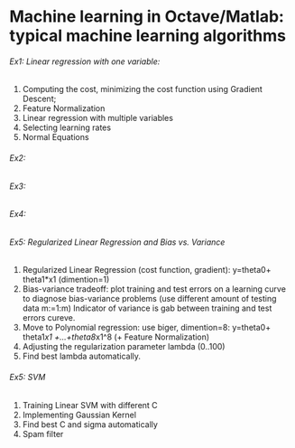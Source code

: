 # Machine learning in Octave/Matlab: typical machine learning algorithms ##

###### Ex1:  Linear regression with one variable:
   1. Computing the cost, minimizing the cost function using Gradient Descent;
   2. Feature Normalization
   3. Linear regression with multiple variables
   4. Selecting learning rates
   5. Normal Equations

###### Ex2:    

###### Ex3:

###### Ex4:

###### Ex5: Regularized Linear Regression and Bias vs. Variance
   1. Regularized Linear Regression (cost function, gradient): y=theta0+ theta1*x1 (dimention=1)
   2. Bias-variance tradeoff: plot training and test errors on a learning curve to diagnose bias-variance problems (use different amount of testing data m:=1:m)
   Indicator of variance is gab between training and test errors cureve.
   3. Move to Polynomial regression: use biger, dimention=8: y=theta0+ theta1*x1 +...+theta8*x1^8 (+ Feature Normalization)
   4. Adjusting the regularization parameter lambda (0..100)
   5. Find best lambda automatically.

###### Ex5: SVM
   1. Training Linear SVM with different C
   2. Implementing Gaussian Kernel
   3. Find best C and sigma automatically
   4. Spam filter
  
